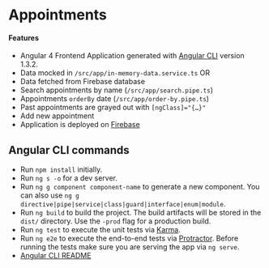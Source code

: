 # Appointments

#### Features 

- Angular 4 Frontend Application generated with [Angular CLI](https://github.com/angular/angular-cli) version 1.3.2.
- Data mocked in `/src/app/in-memory-data.service.ts` OR
- Data fetched from Firebase database
- Search appointments by name (`/src/app/search.pipe.ts`)
- Appointments `orderBy` date (`/src/app/order-by.pipe.ts`)
- Past appointments are grayed out with `[ngClass]="{…}"`
- Add new appointment
- Application is deployed on [Firebase](https://firebase.google.com/)

## Angular CLI commands

- Run `npm install` initially.
- Run `ng s -o` for a dev server.
- Run `ng g component component-name` to generate a new component. You can also use `ng g directive|pipe|service|class|guard|interface|enum|module`.
- Run `ng build` to build the project. The build artifacts will be stored in the `dist/` directory. Use the `-prod` flag for a production build.
- Run `ng test` to execute the unit tests via [Karma](https://karma-runner.github.io).
- Run `ng e2e` to execute the end-to-end tests via [Protractor](http://www.protractortest.org/). Before running the tests make sure you are serving the app via `ng serve`.
- [Angular CLI README](https://github.com/angular/angular-cli/blob/master/README.md)

